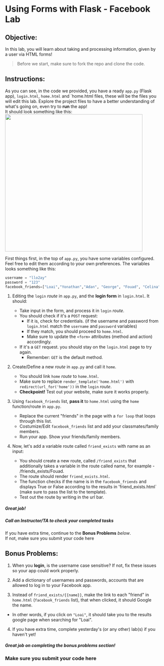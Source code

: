 # Using Forms with Flask - Facebook Lab

## Objective: 
In this lab, you will learn about taking and processing information, given by a user via HTML forms!









> Before we start, make sure to fork the repo and clone the code.


## Instructions:

As you can see, in the code we provided, you have a ready `app.py` (Flask app), `login.html`, `home.html` and `home.html files, these will be the files you will edit this lab. Explore the project files to have a better understanding of what's going on, even try to **run** the app!  
It should look something like this:  
<img src="https://github.com/meet-projects/Y2-Seminar2020-Labs/blob/master/Day%202%2C%20Session%202%2C%20Flask%20Forms/facebook-login.png" width=450>

  
First things first, in the top of `app.py`, you have some variables configured. Feel free to edit them according to your own preferences. The variables looks something like this:
```python
username = "llo2ay"
password = "123"
facebook_friends=["Loai","Yonathan","Adan", "George", "Fouad", "Celina"]
```
  

1. Editing the `login` *route* in `app.py`, and the **login form** in `login.html`. It should:
    - Take input in the form, and process it in `login` *route*.
    - You should check if it's a `POST` request:
        - If it is, check for credentials. (if the username and password from `login.html` match the `username` and `password` variables)
        - If they match, you should proceed to `home.html`.
        - Make sure to update the `<form>` attributes (method and action) accordingly.
    - If it's a `GET` request. you should stay on the `login.html` page to try again.
        - Remember: `GET` is the default method.
        
    

2. Create/Define a new *route* in `app.py` and call it `home`.
    - You should link `home` *route* to `home.html`.
    - Make sure to replace `render_template('home.html')` with `redirect(url_for('home'))` in the `login` *route*.
    - **Checkpoint!** Test out your website, make sure it works properly.

    
3. Using `facebook_friends` list, **pass it** to `home.html` using the `home` function/route in `app.py`.
    - Replace the current "friends" in the page with a `for loop` that loops through this list.
    - Costumize/Edit `facebook_friends` list and add your classmates/family members.
    - Run your app. Show your friends/family members.



4. Now, let's add a variable route called `friend_exists` with name as an input:
    - You should create a new route, called `/friend_exists` that additionally takes a variable in the route called name, for example - /friends_exists/Fouad.
    - The route should render `friend_exists.html`.
    - The function checks if the name is in the `facebook_friends` and displays True or False according to the results in 'friend_exists.html` (make sure to pass the list to the template).
    - Test out the route by writing in the url bar.


##### Great job!
##### Call an Instructor/TA to check your completed tasks
 

If you have extra time, continue to the **Bonus Problems** *below*.  
If not, make sure you submit your code here






## Bonus Problems: 
1. When you **login**, is the username case sensitive? If not, fix these issues so your app could work properly.

2. Add a dictionary of usernames and passwords, accounts that are allowed to log in to your Facebook app.
 
3. Instead of `friend_exists/{{name}}`, make the link to each "friend" in `home.html` (`facebook_friends` list), that when clicked, it should Google the name. 
  - In other words, if you click on `"Loai"`, it should take you to the results google page when searching for "Loai".
 
4. If you have extra time, complete yesterday's (or any other) lab(s) if you haven't yet!

##### Great job on completing the bonus problems section!  
### Make sure you submit your code here


